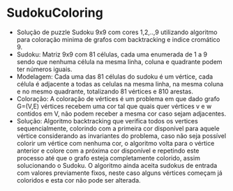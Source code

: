 # SudokuColoring
 
- Solução de puzzle Sudoku 9x9 com cores 1,2,..,9 utilizando algoritmo para coloração minima de grafos com backtracking e indice cromático 9.
- Sudoku: Matriz 9x9 com 81 células, cada uma enumerada de 1 a 9 sendo que nenhuma célula na mesma linha, coluna e quadrante podem ter números iguais.
- Modelagem: Cada uma das 81 células do sudoku é um vértice, cada célula é adjacente a todas as celulas na mesma linha, na mesma coluna e no mesmo quadrante, totalizando 81 vértices e 810 arestas.
- Coloração: A coloração de vértices é um problema em que dado grafo G=(V,E) vértices recebem uma cor tal que quais quer vértices v e w contidos em V, não podem receber a mesma cor caso sejam adjacentes. 
- Solução: Algoritmo backtracking que verifica todos os vertices sequencialmente, colorindo com a primeira cor disponível para aquele vértice considerando as invariantes do problema, caso não seja possível colorir um vértice com nenhuma cor, o algoritmo volta para o vértice anterior e colore com a próxima cor disponível e repetindo este processo até que o grafo esteja completamente colorido, assim solucionando o Sudoku. O algoritmo ainda aceita sudokus de entrada com valores previamente fixos, neste caso alguns vértices começam já coloridos e esta cor não pode ser alterada.

